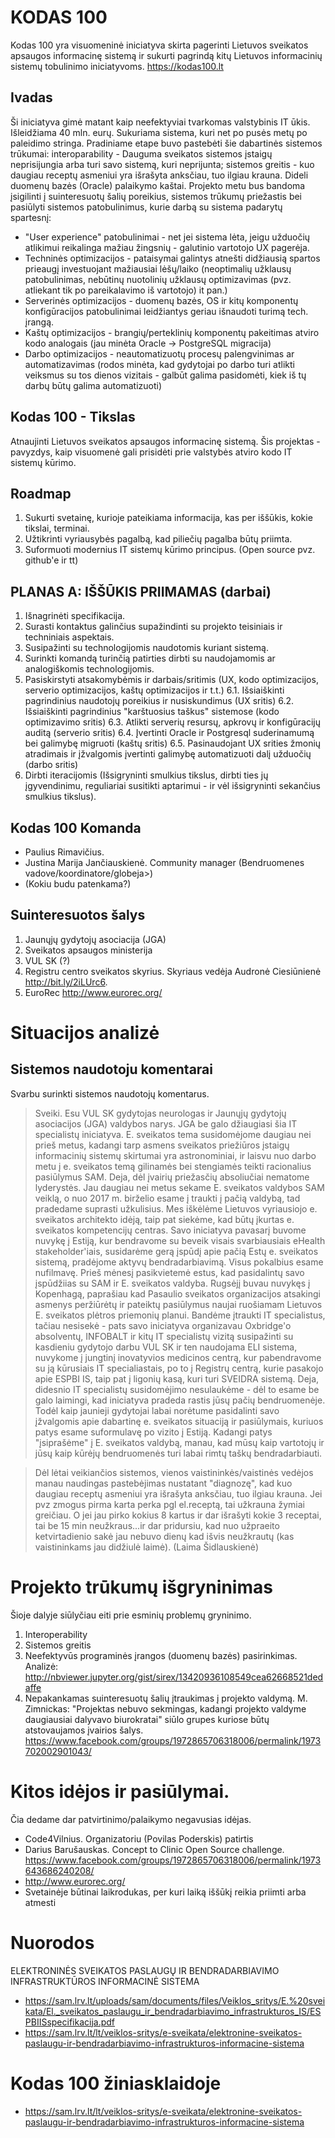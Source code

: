 # KODAS 100
Kodas 100 yra visuomeninė iniciatyva skirta pagerinti Lietuvos sveikatos apsaugos informacinę sistemą ir sukurti pagrindą kitų Lietuvos informacinių sistemų tobulinimo iniciatyvoms.
https://kodas100.lt

## Ivadas
Ši iniciatyva gimė matant kaip neefektyviai tvarkomas valstybinis IT ūkis. Išleidžiama 40 mln. eurų. Sukuriama sistema, kuri net po pusės metų po paleidimo stringa.
Pradiniame etape buvo pastebėti šie dabartinės sistemos trūkumai: interoparability - Dauguma sveikatos sistemos įstaigų neprisijungia arba turi savo sistemą, kuri neprijunta; sistemos greitis -  kuo daugiau receptų asmeniui yra išrašyta anksčiau, tuo ilgiau krauna. Dideli duomenų bazės (Oracle) palaikymo kaštai.
Projekto metu bus bandoma įsigilinti į suinteresuotų šalių poreikius, sistemos trūkumų priežastis bei pasiūlyti sistemos patobulinimus, kurie darbą su sistema padarytų spartesnį:
* "User experience" patobulinimai - net jei sistema lėta, jeigu užduočių atlikimui reikalinga mažiau žingsnių - galutinio vartotojo UX pagerėja.
* Techninės optimizacijos - pataisymai galintys atnešti didžiausią spartos prieaugį investuojant mažiausiai lėšų/laiko (neoptimalių užklausų patobulinimas, nebūtinų nuotolinių užklausų optimizavimas (pvz. atliekant tik po pareikalavimo iš vartotojo) it pan.)
* Serverinės optimizacijos - duomenų bazės, OS ir kitų komponentų konfigūracijos patobulinimai leidžiantys geriau išnaudoti turimą tech. įrangą.
* Kaštų optimizacijos - brangių/perteklinių komponentų pakeitimas atviro kodo analogais (jau minėta Oracle -> PostgreSQL migracija)
* Darbo optimizacijos - neautomatizuotų procesų palengvinimas ar automatizavimas (rodos minėta, kad gydytojai po darbo turi atlikti veiksmus su tos dienos vizitais - galbūt galima pasidomėti, kiek iš tų darbų būtų galima automatizuoti)

## Kodas 100 - Tikslas 
Atnaujinti Lietuvos sveikatos apsaugos informacinę sistemą.
Šis projektas - pavyzdys, kaip visuomenė gali prisidėti prie valstybės atviro kodo IT sistemų kūrimo.

## Roadmap
1. Sukurti svetainę, kurioje pateikiama informacija, kas per iššūkis, kokie tikslai, terminai.
2. Užtikrinti vyriausybės pagalbą, kad piliečių pagalba būtų priimta.
3. Suformuoti modernius IT sistemų kūrimo principus. (Open source pvz. github'e ir tt)

## PLANAS A: IŠŠŪKIS PRIIMAMAS (darbai)
1. Išnagrinėti specifikacija.
2. Surasti kontaktus galinčius supažindinti su projekto teisiniais ir techniniais aspektais.
3. Susipažinti su technologijomis naudotomis kuriant sistemą.
4. Surinkti komandą turinčią patirties dirbti su naudojamomis ar analogiškomis technologijomis.
6. Pasiskirstyti atsakomybėmis ir darbais/sritimis (UX, kodo optimizacijos, serverio optimizacijos, kaštų optimizacijos ir t.t.)
  6.1. Išsiaiškinti pagrindinius naudotojų poreikius ir nusiskundimus (UX sritis)
  6.2. Išsiaiškinti pagrindinius "karštuosius taškus" sistemose (kodo optimizavimo sritis)
  6.3. Atlikti serverių resursų, apkrovų ir konfigūracijų auditą (serverio sritis)
  6.4. Įvertinti Oracle ir Postgresql suderinamumą bei galimybę migruoti (kaštų sritis)
  6.5. Pasinaudojant UX srities žmonių atradimais ir įžvalgomis įvertinti galimybę automatizuoti dalį užduočių (darbo sritis)
7. Dirbti iteracijomis (Išsigryninti smulkius tikslus, dirbti ties jų įgyvendinimu, reguliariai susitikti aptarimui - ir vėl išsigryninti sekančius smulkius tikslus).

## Kodas 100 Komanda
- Paulius Rimavičius.
- Justina Marija Jančiauskienė. Community manager (Bendruomenes vadove/koordinatore/globeja>)
- (Kokiu budu patenkama?)

## Suinteresuotos šalys
1. Jaunųjų gydytojų asociacija (JGA)
2. Sveikatos apsaugos ministerija
3. VUL SK (?)
4. Registru centro sveikatos skyrius. Skyriaus vedėja Audronė Ciesiūnienė http://bit.ly/2iLUrc6. 
5. EuroRec http://www.eurorec.org/

# Situacijos analizė
## Sistemos naudotoju komentarai
Svarbu surinkti sistemos naudotojų komentarus.

> Sveiki. Esu VUL SK gydytojas neurologas ir Jaunųjų gydytojų asociacijos (JGA) valdybos narys. JGA be galo džiaugiasi šia IT specialistų iniciatyva. E. sveikatos tema susidomėjome daugiau nei prieš metus, kadangi tarp asmens sveikatos priežiūros įstaigų informacinių sistemų skirtumai yra astronominiai, ir laisvu nuo darbo metu į e. sveikatos temą gilinamės bei stengiamės teikti racionalius pasiūlymus SAM. Deja, dėl įvairių priežasčių absoliučiai nematome lyderystės. Jau daugiau nei metus sekame E. sveikatos valdybos SAM veiklą, o nuo 2017 m. birželio esame į traukti į pačią valdybą, tad pradedame suprasti užkulisius. Mes iškėlėme Lietuvos vyriausiojo e. sveikatos architekto idėją, taip pat siekėme, kad būtų įkurtas e. sveikatos kompetencijų centras. Savo iniciatyva pavasarį buvome nuvykę į Estiją, kur bendravome su beveik visais svarbiausiais eHealth stakeholder'iais, susidarėme gerą įspūdį apie pačią Estų e. sveikatos sistemą, pradėjome aktyvų bendradarbiavimą. Visus pokalbius esame nufilmavę. Prieš mėnesį pasikvietemė estus, kad pasidalintų savo įspūdžiias su SAM ir E. sveikatos valdyba. Rugsėjį buvau nuvykęs į Kopenhagą, paprašiau kad Pasaulio sveikatos organizacijos atsakingi asmenys peržiūrėtų ir pateiktų pasiūlymus naujai ruošiamam Lietuvos E. sveikatos plėtros priemonių planui. Bandėme įtraukti IT specialistus, tačiau nesisekė - pats savo iniciatyva organizavau Oxbridge'o absolventų, INFOBALT ir kitų IT specialistų vizitą susipažinti su kasdieniu gydytojo darbu VUL SK ir ten naudojama ELI sistema, nuvykome į jungtinį inovatyvios medicinos centrą, kur pabendravome su ją kūrusiais IT specialiastais, po to į Registrų centrą, kurie pasakojo apie ESPBI IS, taip pat į ligonių kasą, kuri turi SVEIDRA sistemą. Deja, didesnio IT specialistų susidomėjimo nesulaukėme - dėl to esame be galo laimingi, kad iniciatyva pradeda rastis jūsų pačių bendruomenėje. Todėl kaip jaunieji gydytojai labai norėtume pasidalinti savo įžvalgomis apie dabartinę e. sveikatos situaciją ir pasiūlymais, kuriuos patys esame suformulavę po vizito į Estiją. Kadangi patys "įsiprašėme" į E. sveikatos valdybą, manau, kad mūsų kaip vartotojų ir jūsų kaip kūrėjų bendruomenės turi labai rimtų taškų bendradarbiauti.

> Dėl lėtai veikiančios sistemos, vienos vaistininkės/vaistinės vedėjos manau naudingas pastebėjimas nustatant "diagnozę", kad kuo daugiau receptų asmeniui yra išrašyta anksčiau, tuo ilgiau krauna. Jei pvz zmogus pirma karta perka pgl el.receptą, tai užkrauna žymiai greičiau. O jei jau pirko kokius 8 kartus ir dar išrašyti kokie 3 receptai, tai be 15 min neužkraus...ir dar pridursiu, kad nuo užpraeito ketvirtadienio sakė jau nebuvo dienų kad išvis neužkrautų (kas vaistininkams jau didžiulė laimė). (Laima Šidlauskienė)

# Projekto trūkumų išgryninimas
Šioje dalyje siūlyčiau eiti prie esminių problemų gryninimo. 
1. Interoperability
2. Sistemos greitis
3. Neefektyvūs programinės įrangos (duomenų bazės) pasirinkimas. Analizė: http://nbviewer.jupyter.org/gist/sirex/13420936108549cea62668521dedaffe
4. Nepakankamas suinteresuotų šalių įtraukimas į projekto valdymą. M. Zimnickas: "Projektas nebuvo sekmingas, kadangi projekto valdyme daugiausiai dalyvavo biurokratai" siūlo grupes kuriose būtų atstovaujamos įvairios šalys. https://www.facebook.com/groups/1972865706318006/permalink/1973702002901043/ 

# Kitos idėjos ir pasiūlymai.
Čia dedame dar patvirtinimo/palaikymo negavusias idėjas.
- Code4Vilnius. Organizatoriu (Povilas Poderskis) patirtis
- Darius Barušauskas. Concept to Clinic Open Source challenge. https://www.facebook.com/groups/1972865706318006/permalink/1973643686240208/
- http://www.eurorec.org/
- Svetainėje būtinai laikrodukas, per kuri laiką iššūkį reikia priimti arba atmesti

# Nuorodos
ELEKTRONINĖS SVEIKATOS PASLAUGŲ IR BENDRADARBIAVIMO INFRASTRUKTŪROS INFORMACINĖ SISTEMA
- https://sam.lrv.lt/uploads/sam/documents/files/Veiklos_sritys/E.%20sveikata/El._sveikatos_paslaugu_ir_bendradarbiavimo_infrastrukturos_IS/ESPBIISspecifikacija.pdf
- https://sam.lrv.lt/lt/veiklos-sritys/e-sveikata/elektronine-sveikatos-paslaugu-ir-bendradarbiavimo-infrastrukturos-informacine-sistema

# Kodas 100 žiniasklaidoje
- https://sam.lrv.lt/lt/veiklos-sritys/e-sveikata/elektronine-sveikatos-paslaugu-ir-bendradarbiavimo-infrastrukturos-informacine-sistema
